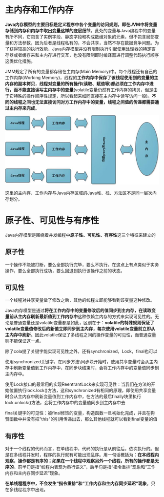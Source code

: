 # 主内存和工作内存

**Java内存模型的主要目标是定义程序中各个变量的访问规则，即在JVM中将变量存储到内存和内存中取出变量这样的底层细节**。此处的变量与Java编程中的变量有所不同，它包含了实例字段、静态字段和构成数组对象的元素，但不包含局部变量和方法参数，因为后者是线程私有的，不会共享，当然不存在数据竞争问题。为了获得较高的执行效能，Java内存模型并没有限制执行引起使用处理器的特定寄存器或者缓存来和主内存进行交互，也没有限制即时编译器进行调整代码执行顺序这类优化措施。

JMM规定了所有的变量都存储在主内存(Main Memory)中。每个线程还有自己的工作内存(Working Memory)，线程的**工作内存中保存了该线程使用到的变量的主内存的副本拷贝**，**线程对变量的所有操作(读取、赋值等)都必须在工作内存中进行，而不能直接读写主内存中的变量**(volatile变量仍然有工作内存的拷贝，但是由于它特殊的操作顺序性规定，所以看起来如同直接在主内存中读写访问一般)。**不同的线程之间也无法直接访问对方工作内存中的变量，线程之间值的传递都需要通过主内存来完成**。

![img](./091134177063947.jpg)

这里的主内存、工作内存与Java内存区域的Java堆、栈、方法区不是同一层次内存划分。

# 原子性、可见性与有序性

Java内存模型是围绕着并发编程中**原子性、可见性、有序性**这三个特征来建立的

## 原子性

一个操作不能被打断，要么全部执行完毕，要么不执行。在这点上有点类似于实务操作，要么全部执行成功，要么回退到执行该操作之前的状态。

## 可见性

一个线程对共享变量做了修改之后，其他的线程立即能够看到该变量这种修改。

Java内存模型是通过**将在工作内存中的变量修改后的值同步到主内存，在读取变量前从主内存刷新最新值到工作内存中**这种依赖主内存的方式来实现可见性的。无论是普通变量还是volatile变量都是如此，区别在于：**volatile的特殊规则保证了volatile变量值修改后的新值立即同步到主内存，每次使用volatile变量前立即从主内存中刷新**。因此volatile保证了多线程之间的操作变量的可见性，而普通变量则不能保证这一点。

除了cola提了关键字能实现可见性之外，还有synchronized，Lock，final也可以

使用synchronized关键字，在同步方法\同步块开始时，使用共享变量时会从主内存中刷新变量值到工作内存中，在同步块结束时，会将工作内存中的变量值同步到主内存中。

使用Lock接口的最常用的实现ReentrantLock来实现可见性：当我们在方法的开始位置执行lock.lock()方法，这和synchronized有相同的原理，即使用共享变量时会从主内存中刷新变量值到工作内存中，在方法的最后finally块里执行lock.unlock()方法，会将工作内存中的变量值同步到主内存中去

final关键字的可见性：被final修饰的变量，构造函数一旦初始化完成，并且在狗赞函数中并没有把"this"的引用传递出去，那么其他线程就可以看到final变量的值

## 有序性

对于一个线程的代码而言，在单线程中，代码的执行是从前往后，依次执行的。但是在多线程并发时，程序的执行就有可能出现乱序。用一句话概括为：**在本线程内观察，操作都是有序的；如果在一个线程中观察另外一个线程，所有的操作都是无序的**。前半句是指“线程内表现为串行语义”，后半句是指“指令重排”现象和“工作内存和主内存同步延迟”现象。

**在单线程程序中，不会发生“指令重排”和“工作内存和主内存同步延迟”现象**。只在多线程程序中出现。


